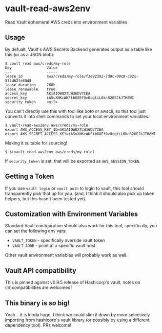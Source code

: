 # vault-read-aws2env
Read Vault ephemeral AWS creds into environment variables

## Usage

By defualt, Vault's AWS Secrets Backend generates output as a table like this
(or as a JSON blob):

```
$ vault read aws/creds/my-role
Key                Value
---                -----
lease_id           aws/creds/my-role/f3e92392-7d9c-09c8-c921-575d62fe80d8
lease_duration     768h
lease_renewable    true
access_key         AKIAIOWQXTLW36DV7IEA
secret_key         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
security_token     <nil>
```

You can't directly use this with tool like boto or awscli, so this tool just
converts it into shell commands to set your local environment variables.:

```
$ vault-read-aws2env aws/creds/my-role
export AWS_ACCESS_KEY_ID=AKIAIOWQXTLW36DV7IEA
export AWS_SECRET_ACCESS_KEY=iASuXNKcWKFtbO8Ef0vOcgtiL6knR20EJkJTH8WI
```

Making it suitable for sourcing!

```
$ $(vault-read-aws2env aws/creds/my-role)
```

If `security_token` is set, that will be exported as `AWS_SESSION_TOKEN`.


## Getting a Token

If you use `vault login` or `vault auth` to login to vault, this tool should
transparently pick that up for you. (and, I think it should also pick up token
helpers, but this hasn't been tested yet).


## Customization with Environment Variables

Standard Vault configuration should also work for this tool, specifically, you
can set the following env vars:

* `VAULT_TOKEN` - specifically override vault token
* `VAULT_ADDR` - point at a specific vault host

Other vault environment variables will probably work as well.


## Vault API compatibility

This is pinned against v0.9.5 release of Hashicorp's vault, notes on
(in)compatibilities are welcomed!


## This binary is *so* big!


Yeah... it is kinda huge. I think we could slim it down by more selectively
importing from hashicorp's vault library (or possibly by using a different
dependency tool). PRs welcome!

